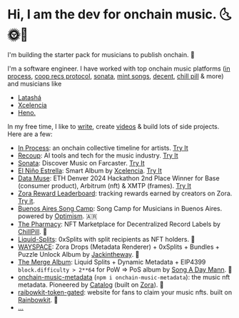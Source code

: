 # Hi, I am the dev for onchain music. 🌜🌞🌛

I'm building the starter pack for musicians to publish onchain. 🧰

I'm a software engineer. I have worked with top onchain music platforms ([in process](https://github.com/sweetmantech/in_process), [coop recs protocol](https://github.com/Coop-Records/coop-protocol), [sonata](https://github.com/Coop-Records/sonata/), [mint songs](https://zora.co/collections/0x2B5426A5B98a3E366230ebA9f95a24f09Ae4a584), [decent](https://decent.xyz/), [chill pill](https://pharmacy.chillrx.io/) & more) and musicians like 

- [Latashá](https://inprocess.fun)
- [Xcelencia](https://www.estrella.city/)
- [Heno.](https://www.mynameisheno.xyz/)

In my free time, I like to [write](https://mirror.xyz/sweetman.eth), create [videos](https://www.youtube.com/channel/UCs8lN2Bfhou5PTC34-Vt6_A) & build lots of side projects. Here are a few:

- [ In Process](https://github.com/sweetmantech/in_process): an onchain collective timeline for artists. [Try It](https://inprocess.fun)
- [Recoup](https://github.com/recoupable?tab=repositories): AI tools and tech for the music industry. [Try It](https://www.recoupable.com/)
- [Sonata](https://github.com/Coop-Records/sonata/): Discover Music on Farcaster. [Try It](http://sonata.tips/)
- [El Niño Estrella](https://github.com/SweetmanTech/XCELENCIA): Smart Album by [Xcelencia](https://warpcast.com/xcelencia). [Try It](https://estrella.city/)
- [Data Muse](https://github.com/crazzywizard/data-muse): ETH Denver 2024 Hackathon 2nd Place Winner for Base (consumer product), Arbitrum (nft) & XMTP (frames). [Try It](https://www.datamuse.xyz/)
- [Zora Reward Leaderboard](https://github.com/SweetmanTech/zora-reward-leaderboard): tracking rewards earned by creators on Zora. [Try it](https://leaderboard.onchainmagic.xyz/).
-  [Buenos Aires Song Camp](https://github.com/SweetmanTech/BUENOS_AIRES_SONG_CAMP): Song Camp for Musicians in Buenos Aires. powered by [Optimism](https://www.optimism.io/). 🇦🇷
- [The Pharmacy](https://github.com/SweetmanTech/PHARMACY-MINTING-PAGE): NFT Marketplace for Decentralized Record Labels by [ChillPill](https://twitter.com/iamchillpill). 💊
- [Liquid-Splits](https://github.com/SweetmanTech/Liquid-Splits): 0xSplits with split recipients as NFT holders. 💸
- [WAYSPACE](https://github.com/SweetmanTech/WAYSPACE):  Zora Drops (Metadata Renderer) + 0xSplits + Bundles + Puzzle Unlock Album by [Jackintheway](https://twitter.com/jackintheway). 🧩
- [The Merge Album](https://github.com/SweetmanTech/MERGE): Liquid Splits + Dynamic Metadata + EIP4399 `block.difficulty > 2**64` for PoW => PoS album by [Song A Day Mann](https://twitter.com/songadaymann). 🐼
- [onchain-music-metadata](https://github.com/SweetmanTech/Onchain-Music-Metadata) (`npm i onchain-music-metadata`): the music nft metadata. Pioneered by [Catalog](https://catalog.works/) (built on [Zora](https://docs.zora.co/docs/intro)). 🎼
- [raibowkit-token-gated](https://github.com/SweetmanTech/rainbowkit-token-gated): website for fans to claim your music nfts. built on [Rainbowkit](https://www.rainbowkit.com/). 🌈
- [...](https://github.com/SweetmanTech?tab=repositories)
